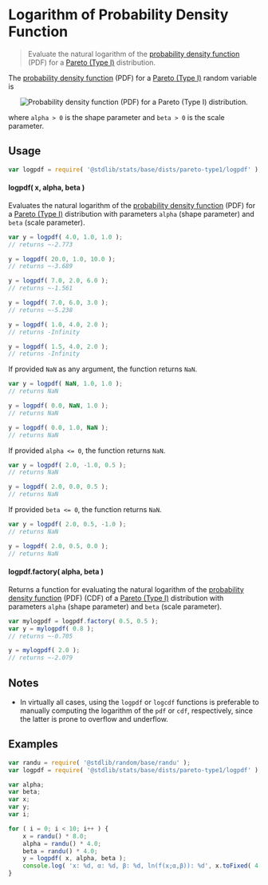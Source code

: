 <!--

@license Apache-2.0

Copyright (c) 2018 The Stdlib Authors.

Licensed under the Apache License, Version 2.0 (the "License");
you may not use this file except in compliance with the License.
You may obtain a copy of the License at

   http://www.apache.org/licenses/LICENSE-2.0

Unless required by applicable law or agreed to in writing, software
distributed under the License is distributed on an "AS IS" BASIS,
WITHOUT WARRANTIES OR CONDITIONS OF ANY KIND, either express or implied.
See the License for the specific language governing permissions and
limitations under the License.

-->

# Logarithm of Probability Density Function

> Evaluate the natural logarithm of the [probability density function][pdf] (PDF) for a [Pareto (Type I)][pareto-distribution] distribution.

<section class="intro">

The [probability density function][pdf] (PDF) for a [Pareto (Type I)][pareto-distribution] random variable is

<!-- <equation class="equation" label="eq:pareto_type1_pdf" align="center" raw="f(x;\alpha,\beta) = \begin{cases} \frac{\alpha\,\beta^\alpha}{x^{\alpha+1}} & \text{ for }x\ge \beta \\ 0 & \text{otherwise} \end{cases}" alt="Probability density function (PDF) for a Pareto (Type I) distribution."> -->

<div class="equation" align="center" data-raw-text="f(x;\alpha,\beta) = \begin{cases} \frac{\alpha\,\beta^\alpha}{x^{\alpha+1}} &amp; \text{ for }x\ge \beta \\ 0 &amp; \text{otherwise} \end{cases}" data-equation="eq:pareto_type1_pdf">
    <img src="https://cdn.jsdelivr.net/gh/stdlib-js/stdlib@51534079fef45e990850102147e8945fb023d1d0/lib/node_modules/@stdlib/stats/base/dists/pareto-type1/logpdf/docs/img/equation_pareto_type1_pdf.svg" alt="Probability density function (PDF) for a Pareto (Type I) distribution.">
    <br>
</div>

<!-- </equation> -->

where `alpha > 0` is the shape parameter and `beta > 0` is the scale parameter.

</section>

<!-- /.intro -->

<section class="usage">

## Usage

```javascript
var logpdf = require( '@stdlib/stats/base/dists/pareto-type1/logpdf' );
```

#### logpdf( x, alpha, beta )

Evaluates the natural logarithm of the [probability density function][pdf] (PDF) for a [Pareto (Type I)][pareto-distribution] distribution with parameters `alpha` (shape parameter) and `beta` (scale parameter).

```javascript
var y = logpdf( 4.0, 1.0, 1.0 );
// returns ~-2.773

y = logpdf( 20.0, 1.0, 10.0 );
// returns ~-3.689

y = logpdf( 7.0, 2.0, 6.0 );
// returns ~-1.561

y = logpdf( 7.0, 6.0, 3.0 );
// returns ~-5.238

y = logpdf( 1.0, 4.0, 2.0 );
// returns -Infinity

y = logpdf( 1.5, 4.0, 2.0 );
// returns -Infinity
```

If provided `NaN` as any argument, the function returns `NaN`.

```javascript
var y = logpdf( NaN, 1.0, 1.0 );
// returns NaN

y = logpdf( 0.0, NaN, 1.0 );
// returns NaN

y = logpdf( 0.0, 1.0, NaN );
// returns NaN
```

If provided `alpha <= 0`, the function returns `NaN`.

```javascript
var y = logpdf( 2.0, -1.0, 0.5 );
// returns NaN

y = logpdf( 2.0, 0.0, 0.5 );
// returns NaN
```

If provided `beta <= 0`, the function returns `NaN`.

```javascript
var y = logpdf( 2.0, 0.5, -1.0 );
// returns NaN

y = logpdf( 2.0, 0.5, 0.0 );
// returns NaN
```

#### logpdf.factory( alpha, beta )

Returns a function for evaluating the natural logarithm of the [probability density function][pdf] (PDF) (CDF) of a [Pareto (Type I)][pareto-distribution] distribution with parameters `alpha` (shape parameter) and `beta` (scale parameter).

```javascript
var mylogpdf = logpdf.factory( 0.5, 0.5 );
var y = mylogpdf( 0.8 );
// returns ~-0.705

y = mylogpdf( 2.0 );
// returns ~-2.079
```

</section>

<!-- /.usage -->

<section class="notes">

## Notes

-   In virtually all cases, using the `logpdf` or `logcdf` functions is preferable to manually computing the logarithm of the `pdf` or `cdf`, respectively, since the latter is prone to overflow and underflow.

</section>

<!-- /.notes -->

<section class="examples">

## Examples

<!-- eslint no-undef: "error" -->

```javascript
var randu = require( '@stdlib/random/base/randu' );
var logpdf = require( '@stdlib/stats/base/dists/pareto-type1/logpdf' );

var alpha;
var beta;
var x;
var y;
var i;

for ( i = 0; i < 10; i++ ) {
    x = randu() * 8.0;
    alpha = randu() * 4.0;
    beta = randu() * 4.0;
    y = logpdf( x, alpha, beta );
    console.log( 'x: %d, α: %d, β: %d, ln(f(x;α,β)): %d', x.toFixed( 4 ), alpha.toFixed( 4 ), beta.toFixed( 4 ), y.toFixed( 4 ) );
}
```

</section>

<!-- /.examples -->

<!-- Section for related `stdlib` packages. Do not manually edit this section, as it is automatically populated. -->

<section class="related">

</section>

<!-- /.related -->

<!-- Section for all links. Make sure to keep an empty line after the `section` element and another before the `/section` close. -->

<section class="links">

[pareto-distribution]: https://en.wikipedia.org/wiki/Pareto_distribution

[pdf]: https://en.wikipedia.org/wiki/Probability_density_function

</section>

<!-- /.links -->
